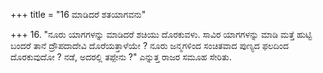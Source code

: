 +++
title = "16 ಮಾಡಿದರೆ ಶತಯಾಗವನು"

+++
16. "ನೂರು ಯಾಗಗಳನ್ನು ಮಾಡಿದರೆ ಶಚಿಯು ದೊರಕುವಳು. ಸಾವಿರ ಯಾಗಗಳನ್ನು ಮಾಡಿ ಮತ್ತೆ ಹುಟ್ಟಿ ಬಂದರೆ ತಾನೆ ದ್ರೌಪದಾದೇವಿ ದೊರೆಯತ್ತಾಳೆಯೇ ? ನೂರು ಜನ್ಮಗಳಿಂದ ಸಂಚಿತವಾದ ಪುಣ್ಯದ ಫಲದಿಂದ ದೊರಕುವುದೋ ?  ನಡೆ, ಅದರಲ್ಲಿ ತಪ್ಪೇನು ?" ಎನ್ನುತ್ತ ರಾಜರ ಸಮೂಹ ಸೇರಿತು.